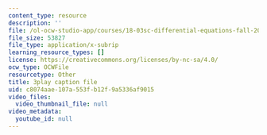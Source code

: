 ```yaml
---
content_type: resource
description: ''
file: /ol-ocw-studio-app/courses/18-03sc-differential-equations-fall-2011/c8074aae107a553fb12f9a5336af9015_xWa5_OXI6VM.vtt
file_size: 53827
file_type: application/x-subrip
learning_resource_types: []
license: https://creativecommons.org/licenses/by-nc-sa/4.0/
ocw_type: OCWFile
resourcetype: Other
title: 3play caption file
uid: c8074aae-107a-553f-b12f-9a5336af9015
video_files:
  video_thumbnail_file: null
video_metadata:
  youtube_id: null
---
```

